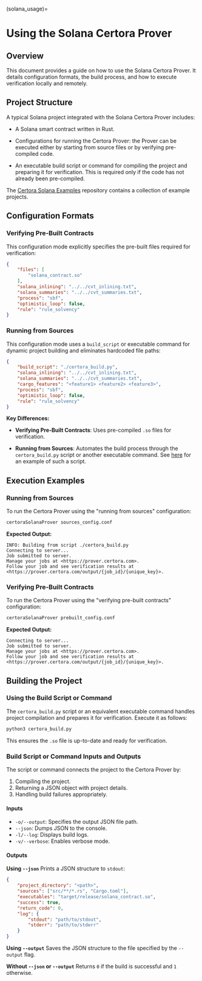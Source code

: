(solana_usage)=
# Using the Solana Certora Prover 

## Overview

This document provides a guide on how to use the Solana Certora
Prover. It details configuration formats, the build process, and how
to execute verification locally and remotely.


## Project Structure

A typical Solana project integrated with the Solana Certora Prover includes:

- A Solana smart contract written in Rust.

- Configurations for running the Certora Prover: the Prover can be executed
  either by starting from source files or by verifying pre-compiled code.

- An executable build script or command for compiling the project and preparing
  it for verification. This is required only if the code has not already been
  pre-compiled.

The [Certora Solana Examples](https://github.com/Certora/SolanaExamples)
repository contains a collection of example projects.

## Configuration Formats

### Verifying Pre-Built Contracts

This configuration mode explicitly specifies the pre-built files required for verification:

```json
{
    "files": [
        "solana_contract.so"
    ],
    "solana_inlining": "../../cvt_inlining.txt",
    "solana_summaries": "../../cvt_summaries.txt",
    "process": "sbf",
    "optimistic_loop": false,
    "rule": "rule_solvency"
}
```

### Running from Sources

This configuration mode uses a `build_script` or executable command for dynamic project building and eliminates hardcoded file paths:

```json
{
    "build_script": "./certora_build.py",
    "solana_inlining": "../../cvt_inlining.txt",
    "solana_summaries": "../../cvt_summaries.txt",
    "cargo_features": "<feature1> <feature2> <feature3>",
    "process": "sbf",
    "optimistic_loop": false,
    "rule": "rule_solvency"
}
```

**Key Differences:**

- **Verifying Pre-Built Contracts**: Uses pre-compiled `.so` files for verification.

- **Running from Sources**: Automates the build process through the
  `certora_build.py` script or another executable
  command. See [here](scripts/certora_build.py) for an example of such a script. 

## Execution Examples

### Running from Sources

To run the Certora Prover using the "running from sources" configuration:

```bash
certoraSolanaProver sources_config.conf
```

**Expected Output:**

```
INFO: Building from script ./certora_build.py
Connecting to server...
Job submitted to server.
Manage your jobs at <https://prover.certora.com>.
Follow your job and see verification results at <https://prover.certora.com/output/{job_id}/{unique_key}>.
```

### Verifying Pre-Built Contracts

To run the Certora Prover using the "verifying pre-built contracts" configuration:

```bash
certoraSolanaProver prebuilt_config.conf
```

**Expected Output:**

```
Connecting to server...
Job submitted to server.
Manage your jobs at <https://prover.certora.com>.
Follow your job and see verification results at <https://prover.certora.com/output/{job_id}/{unique_key}>.
```

## Building the Project

### Using the Build Script or Command

The `certora_build.py` script or an equivalent executable command handles project compilation and prepares it for verification. Execute it as follows:

```bash
python3 certora_build.py
```

This ensures the `.so` file is up-to-date and ready for verification.

### Build Script or Command Inputs and Outputs

The script or command connects the project to the Certora Prover by:
1. Compiling the project.
2. Returning a JSON object with project details.
3. Handling build failures appropriately.

#### Inputs

- `-o/--output`: Specifies the output JSON file path.
- `--json`: Dumps JSON to the console.
- `-l/--log`: Displays build logs.
- `-v/--verbose`: Enables verbose mode.

#### Outputs

**Using `--json`**
Prints a JSON structure to `stdout`:

```json
{
    "project_directory": "<path>",
    "sources": ["src/**/*.rs", "Cargo.toml"],
    "executables": "target/release/solana_contract.so",
    "success": true,
    "return_code": 0,
    "log": {
        "stdout": "path/to/stdout",
        "stderr": "path/to/stderr"
    }
}
```

**Using `--output`**
Saves the JSON structure to the file specified by the `--output` flag.

**Without `--json` or `--output`**
Returns `0` if the build is successful and `1` otherwise.

